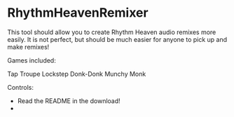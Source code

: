# RhythmHeavenRemixer

This tool should allow you to create Rhythm Heaven audio remixes more easily.
It is not perfect, but should be much easier for anyone to pick up
and make remixes! 



Games included:

Tap Troupe
Lockstep
Donk-Donk
Munchy Monk

Controls:

- Read the README in the download!
- 
